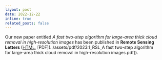 ```yaml
---
layout: post
date: 2022-12-22
inline: true
related_posts: false
---
```


Our new paper entitled *A fast two-step algorithm for large-area thick cloud removal in high-resolution images* has been published in **Remote Sensing Letters** ([HTML](https://www.tandfonline.com/doi/full/10.1080/2150704X.2022.2152753), [PDF](../assets/pdf/2023.1_RSL_A fast two-step algorithm for large-area thick cloud removal in high-resolution images.pdf)).
